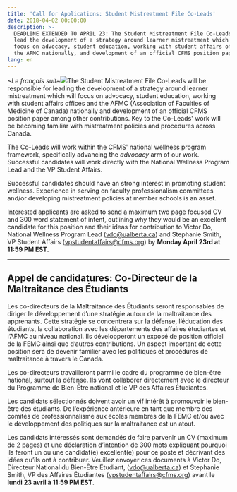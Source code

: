 ```yaml
---
title: 'Call for Applications: Student Mistreatment File Co-Leads'
date: 2018-04-02 00:00:00
description: >-
  DEADLINE EXTENDED TO APRIL 23: The Student Mistreatment File Co-Leads will
  lead the development of a strategy around learner mistreatment which will
  focus on advocacy, student education, working with student affairs offices and
  the AFMC nationally, and development of an official CFMS position paper.
lang: en
---
```


*~Le fran&ccedil;ais suit~*![](/uploads/mistreatment---extended-2.png)The Student Mistreatment File Co-Leads will be responsible for leading the development of a strategy around learner mistreatment which will focus on advocacy, student education, working with student affairs offices and the AFMC (Association of Faculties of Medicine of Canada) nationally and development of an official CFMS position paper among other contributions. Key to the Co-Leads' work will be becoming familiar with mistreatment policies and procedures across Canada.

The Co-Leads will work within the CFMS' national wellness program framework, specifically advancing the *advocacy* arm of our work. Successful candidates will work directly with the National Wellness Program Lead and the VP Student Affairs.

Successful candidates should have an strong interest in promoting student wellness. Experience in serving on faculty professionalism committees and/or developing mistreatment policies at member schools is an asset.

Interested applicants are asked to send a maximum two page focused CV and 300 word statement of intent, outlining why they would be an excellent candidate for this position and their ideas for contribution to Victor Do, National Wellness Program Lead ([vdo@ualberta.ca](javascript:void(location.href='mailto:'+String.fromCharCode(118,100,111,64,117,97,108,98,101,114,116,97,46,99,97)))) and Stephanie Smith, VP Student Affairs ([vpstudentaffairs@cfms.org](javascript:void(location.href='mailto:'+String.fromCharCode(118,112,115,116,117,100,101,110,116,97,102,102,97,105,114,115,64,99,102,109,115,46,111,114,103)))) by **Monday April 23rd at 11:59 PM EST.**

---

## Appel de candidatures: Co-Directeur de la Maltraitance des &Eacute;tudiants

Les co-directeurs de la Maltraitance des &Eacute;tudiants seront responsables de diriger le d&eacute;veloppement d’une strat&eacute;gie autour de la maltraitance des apprenants. Cette strat&eacute;gie se concentrera sur la d&eacute;fense, l’&eacute;ducation des &eacute;tudiants, la collaboration avec les d&eacute;partements des affaires &eacute;tudiantes et l’AFMC au niveau national. Ils d&eacute;velopperont un expos&eacute; de position officiel de la FEMC ainsi que d’autres contributions. Un aspect important de cette position sera de devenir familier avec les politiques et proc&eacute;dures de maltraitance &agrave; travers le Canada.

Les co-directeurs travailleront parmi le cadre du programme de bien-&ecirc;tre national, surtout la d&eacute;fense. Ils vont collaborer directement avec le directeur du Programme de Bien-&Ecirc;tre national et le VP des Affaires &Eacute;tudiantes.

Les candidats s&eacute;lectionn&eacute;s doivent avoir un vif int&eacute;r&ecirc;t &agrave; promouvoir le bien-&ecirc;tre des &eacute;tudiants. De l’exp&eacute;rience ant&eacute;rieure en tant que membre des comit&eacute;s de professionnalisme aux &eacute;coles membres de la FEMC et/ou avec le d&eacute;veloppement des politiques sur la maltraitance est un atout.

Les candidats int&eacute;ress&eacute;s sont demand&eacute;s de faire parvenir un CV (maximum de 2 pages) et une d&eacute;claration d’intention de 300 mots expliquant pourquoi ils feront un ou une candidat(e) excellent(e) pour ce poste et d&eacute;crivant des id&eacute;es qu’ils ont &agrave; contribuer. Veuillez envoyer ces documents &agrave; Victor Do, Directeur National du Bien-&Ecirc;tre &Eacute;tudiant, ([vdo@ualberta.ca](javascript:void(location.href='mailto:'+String.fromCharCode(118,100,111,64,117,97,108,98,101,114,116,97,46,99,97)))) et Stephanie Smith, VP des Affaires &Eacute;tudiantes ([vpstudentaffairs@cfms.org](javascript:void(location.href='mailto:'+String.fromCharCode(118,112,115,116,117,100,101,110,116,97,102,102,97,105,114,115,64,99,102,109,115,46,111,114,103)))) avant le **lundi 23 avril &agrave; 11:59 PM EST**.